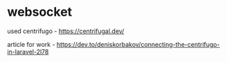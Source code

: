 # websocket

used centrifugo - https://centrifugal.dev/

article for work - https://dev.to/deniskorbakov/connecting-the-centrifugo-in-laravel-2l78
